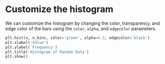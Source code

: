 # Customize the histogram

We can customize the histogram by changing the color, transparency, and edge color of the bars using the `color`, `alpha`, and `edgecolor` parameters.

```python
plt.hist(x, n_bins, color='green', alpha=0.5, edgecolor='black')
plt.xlabel('Value')
plt.ylabel('Frequency')
plt.title('Histogram of Random Data')
plt.show()
```
